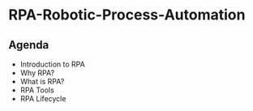 # RPA-Robotic-Process-Automation
## Agenda

- Introduction to RPA
- Why RPA?
- What is RPA?
- RPA Tools
- RPA Lifecycle
